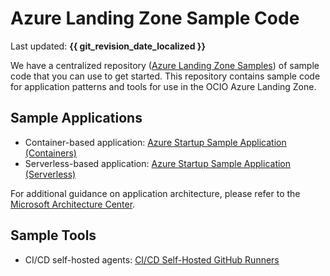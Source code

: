 # Azure Landing Zone Sample Code

Last updated: **{{ git_revision_date_localized }}**

We have a centralized repository ([Azure Landing Zone Samples](https://github.com/bcgov/azure-lz-samples)) of sample code that you can use to get started. This repository contains sample code for application patterns and tools for use in the OCIO Azure Landing Zone.

## Sample Applications
<!-- TODO: Update these links once the sample app code is migrated to the new repo -->
* Container-based application: [Azure Startup Sample Application (Containers)](https://github.com/bcgov/azure-startup-sample-app-containers)
* Serverless-based application: [Azure Startup Sample Application (Serverless)](https://github.com/bcgov-c/ecf-azure-startup-sample-app-serverless)

For additional guidance on application architecture, please refer to the [Microsoft Architecture Center](https://docs.microsoft.com/en-us/azure/architecture/).

## Sample Tools

* CI/CD self-hosted agents: [CI/CD Self-Hosted GitHub Runners](https://github.com/bcgov/azure-lz-samples/blob/main/tools/cicd_self_hosted_agents/README.md)
